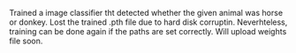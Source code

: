 Trained a image classifier tht detected whether the given animal was horse or donkey. Lost the trained .pth file due to hard disk corruptin. Neverhteless, training can be done again if the paths are set correctly. Will upload weights file soon.
